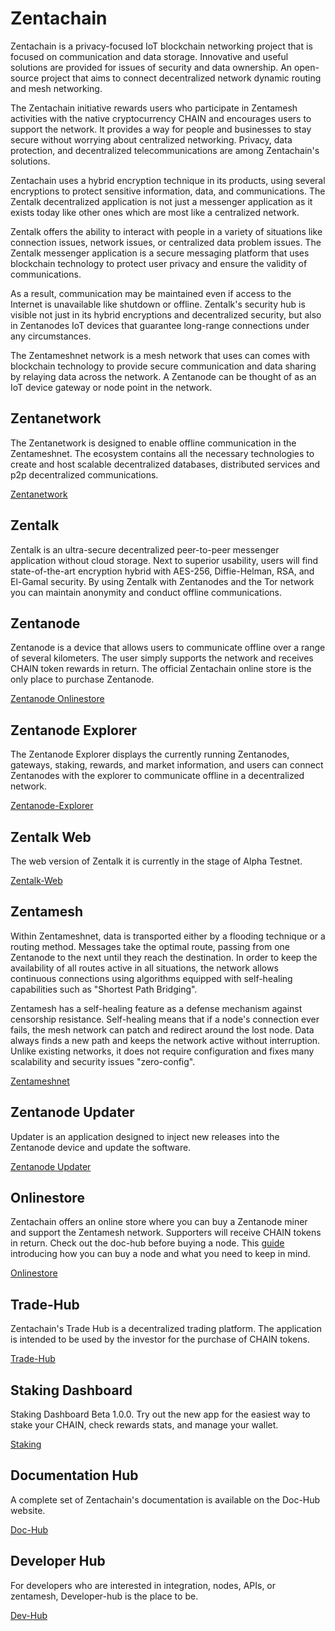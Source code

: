 # Zentachain

Zentachain is a privacy-focused IoT blockchain networking project that is focused on communication and data storage. Innovative and useful solutions are provided for issues of security and data ownership. An open-source project that aims to connect decentralized network dynamic routing and mesh networking.

The Zentachain initiative rewards users who participate in Zentamesh activities with the native cryptocurrency CHAIN and encourages users to support the network. It provides a way for people and businesses to stay secure without worrying about centralized networking. Privacy, data protection, and decentralized telecommunications are among Zentachain's solutions.

Zentachain uses a hybrid encryption technique in its products, using several encryptions to protect sensitive information, data, and communications. The Zentalk decentralized application is not just a messenger application as it exists today like other ones which are most like a centralized network. 

Zentalk offers the ability to interact with people in a variety of situations like connection issues, network issues, or centralized data problem issues. The Zentalk messenger application is a secure messaging platform that uses blockchain technology to protect user privacy and ensure the validity of communications.

As a result, communication may be maintained even if access to the Internet is unavailable like shutdown or offline. Zentalk's security hub is visible not just in its hybrid encryptions and decentralized security, but also in Zentanodes IoT devices that guarantee long-range connections under any circumstances.

The Zentameshnet network is a mesh network that uses can comes with blockchain technology to provide secure communication and data sharing by relaying data across the network. A Zentanode can be thought of as an IoT device gateway or node point in the network.

## Zentanetwork

The Zentanetwork is designed to enable offline communication in the Zentameshnet. The ecosystem contains all the necessary technologies to create and host scalable decentralized databases, distributed services and p2p decentralized communications.

[Zentanetwork](https://docs.zentachain.io/zentanetwork)

## Zentalk

Zentalk is an ultra-secure decentralized peer-to-peer messenger application without cloud storage. Next to superior usability, users will find state-of-the-art encryption hybrid with AES-256, Diffie-Helman, RSA, and El-Gamal security. By using Zentalk with Zentanodes and the Tor network you can maintain anonymity and conduct offline communications.

## Zentanode

Zentanode is a device that allows users to communicate offline over a range of several kilometers. The user simply supports the network and receives CHAIN token rewards in return. The official Zentachain online store is the only place to purchase Zentanode.

[Zentanode Onlinestore](https://zentanode.com)

## Zentanode Explorer

The Zentanode Explorer displays the currently running Zentanodes, gateways, staking, rewards, and market information, and users can connect Zentanodes with the explorer to communicate offline in a decentralized network.

[Zentanode-Explorer](https://explorer.zentanode.com/)

## Zentalk Web

The web version of Zentalk it is currently in the stage of Alpha Testnet.

[Zentalk-Web](https://zentalk.chat)

## Zentamesh

Within Zentameshnet, data is transported either by a flooding technique or a routing method. Messages take the optimal route, passing from one Zentanode to the next until they reach the destination. In order to keep the availability of all routes active in all situations, the network allows continuous connections using algorithms equipped with self-healing capabilities such as "Shortest Path Bridging".

Zentamesh has a self-healing feature as a defense mechanism against censorship resistance. Self-healing means that if a node's connection ever fails, the mesh network can patch and redirect around the lost node. Data always finds a new path and keeps the network active without interruption. Unlike existing networks, it does not require configuration and fixes many scalability and security issues "zero-config".

[Zentameshnet](https://docs.zentachain.io/Overview/introduction)

## Zentanode Updater

Updater is an application designed to inject new releases into the Zentanode device and update the software.

[Zentanode Updater](https://github.com/ZentaChain/Zentanode-Updater)

## Onlinestore

Zentachain offers an online store where you can buy a Zentanode miner and support the Zentamesh network. Supporters will receive CHAIN tokens in return. Check out the doc-hub before buying a node. This [guide](https://docs.zentachain.io/zentanode/purchase-guide) introducing how you can buy a node and what you need to keep in mind.

[Onlinestore](https://zentanode.com)

## Trade-Hub
Zentachain's Trade Hub is a decentralized trading platform. The application is intended to be used by the investor for the purchase of CHAIN tokens.

[Trade-Hub](https://trade.zentachain.io)

## Staking Dashboard

Staking Dashboard Beta 1.0.0. Try out the new app for the easiest way to stake your CHAIN, check rewards stats, and manage your wallet.

[Staking](https://staking.zentachain.io)
 
## Documentation Hub

A complete set of Zentachain's documentation is available on the Doc-Hub website.

[Doc-Hub](https://docs.zentachain.io)

## Developer Hub

For developers who are interested in integration, nodes, APIs, or zentamesh, Developer-hub is the place to be.

[Dev-Hub](https://devs.zentachain.io)
